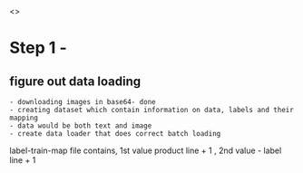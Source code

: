 <>

# Step 1 - 
## figure out data loading
    - downloading images in base64- done
    - creating dataset which contain information on data, labels and their mapping
    - data would be both text and image
    - create data loader that does correct batch loading


label-train-map file contains, 1st value product line + 1 , 2nd value - label line + 1